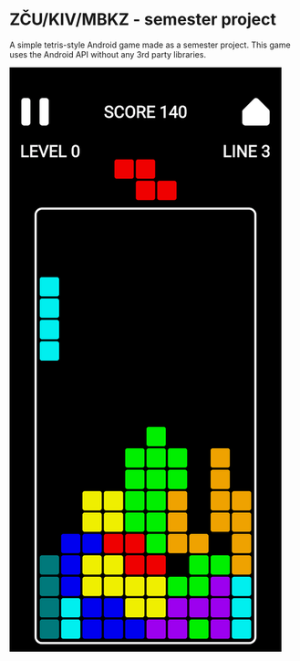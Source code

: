 # ZČU/KIV/MBKZ - semester project

A simple tetris-style Android game made as a semester project.
This game uses the Android API without any 3rd party libraries.

![example screenshot](doc/screenshot.png)
